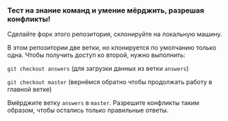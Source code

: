 ### Тест на знание команд и умение мёрджить, разрешая конфликты!

Сделайте форк этого репозитория, склонируйте на локальную машину.

В этом репозитории две ветки, но клонируется по умолчанию только одна. Чтобы получить доступ ко второй, нужно выполнить:

`git checkout answers` (для загрузки данных из ветки `answers`)

`git checkout master` (вернёмся обратно чтобы продолжать работу в главной ветке)

Вмёрджите ветку `answers` в `master`. Разрешите конфликты таким образом, чтобы остались только правильные ответы.
